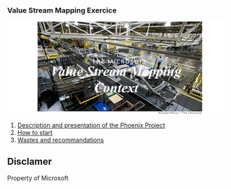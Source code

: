 ### Value Stream Mapping Exercice

![](./media/VSM.png)

1. [Description and presentation of the Phoenix Project](Presentation.md)
2. [How to start](howToStart.md)
3. [Wastes and recommandations](Wastes.md)

## Disclamer

Property of Microsoft
